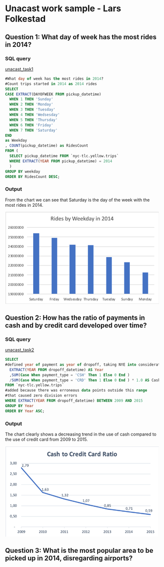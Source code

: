 # Unacast work sample - Lars Folkestad

## Question 1: What day of week has the most rides in 2014?

### SQL query
[unacast_task1](https://bigquery.cloud.google.com/savedquery/754809503548:2489d84203df4acba447d9af0b0706c4)


```sql
#What day of week has the most rides in 2014?
#Count trips started in 2014 as 2014 rides
SELECT
CASE EXTRACT(DAYOFWEEK FROM pickup_datetime)
  WHEN 1 THEN 'Sunday'
  WHEN 2 THEN 'Monday'
  WHEN 3 THEN 'Tuesday'
  WHEN 4 THEN 'Wedsesday'
  WHEN 5 THEN 'Thursday'
  WHEN 6 THEN 'Friday'
  WHEN 7 THEN 'Saturday'
END
as Weekday
, COUNT(pickup_datetime) as RidesCount
FROM (
  SELECT pickup_datetime FROM `nyc-tlc.yellow.trips`
  WHERE EXTRACT(YEAR FROM pickup_datetime) = 2014
  )
GROUP BY weekday
ORDER BY RidesCount DESC;
```

### Output

From the chart we can see that Saturday is the day of the week with the most rides in 2014.

![Weekdays with the most rides in 2014](./img/task1.png)

## Question 2: How has the ratio of payments in cash and by credit card developed over time?

### SQL query
[unacast_task2](https://bigquery.cloud.google.com/savedquery/909239636881:4db1826329b245f8ab85af54067c41c0)

```sql
SELECT
#defined year of payment as year of dropoff, taking NYE into consideration
  EXTRACT(YEAR FROM dropoff_datetime) AS Year
  ,SUM(Case When payment_type = 'CSH' Then 1 Else 0 End )
  /SUM(Case When payment_type = 'CRD' Then 1 Else 0 End ) * 1.0 AS CashCreditRatio
FROM `nyc-tlc.yellow.trips`
#added because there was erroneous data points outside this range
#that caused zero division errors
WHERE EXTRACT(YEAR FROM dropoff_datetime) BETWEEN 2009 AND 2015
GROUP BY Year
ORDER BY Year ASC;
```

### Output

The chart clearly shows a decreasing trend in the use of cash compared to the use of credit card from 2009 to 2015.

![Cash to credit card ratio](./img/task2.png)

## Question 3: What is the most popular area to be picked up in 2014, disregarding airports?
